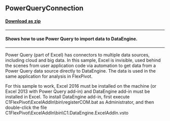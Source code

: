 ## PowerQueryConnection
#### [Download as zip](https://grapecity.github.io/DownGit/#/home?url=https://github.com/GrapeCity/ComponentOne-WinForms-Samples/tree/master/NetFramework\FlexPivot\CS\PowerQueryConnection)
____
#### Shows how to use Power Query to import data to DataEngine.
____
Power Query (part of Excel) has connectors to multiple data sources, including cloud and big data.
In this sample, Excel is invisible, used behind the scenes from user application code via automation to get data from a Power Query data source directly to DataEngine.
The data is used in the same application for analysis in FlexPivot.

For this sample to work, Excel 2016 must be installed on the machine (or Excel 2013 with Power Query add-in) and DataEngine add-in must be installed in Excel.
To install DataEngine add-in, first execute C1FlexPivot\ExcelAddIn\bin\registerCOM.bat as Administrator,
and then double-click the file C1FlexPivot\ExcelAddIn\bin\C1.DataEngine.ExcelAddIn.vsto
